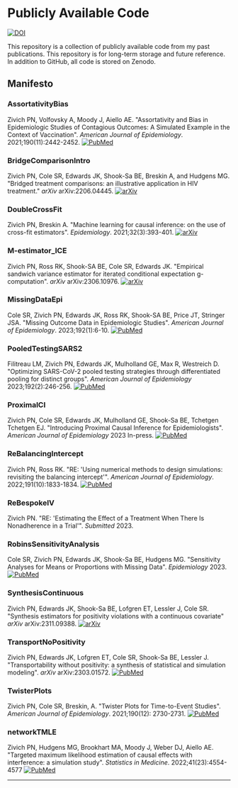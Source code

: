 # Publicly Available Code

[![DOI](https://zenodo.org/badge/258263929.svg)](https://zenodo.org/badge/latestdoi/258263929)

This repository is a collection of publicly available code from my past publications. This repository is for 
long-term storage and future reference. In addition to GitHub, all code is stored on Zenodo.

## Manifesto

### AssortativityBias
Zivich PN, Volfovsky A, Moody J, Aiello AE. "Assortativity and Bias in Epidemiologic Studies of Contagious 
Outcomes: A Simulated Example in the Context of Vaccination". *American Journal of Epidemiology*. 
2021;190(11):2442-2452.
[![PubMed](https://img.shields.io/badge/PubMed-34089053-0047AB.svg)](https://pubmed.ncbi.nlm.nih.gov/34089053/)

### BridgeComparisonIntro
Zivich PN, Cole SR, Edwards JK, Shook-Sa BE, Breskin A, and Hudgens MG. "Bridged treatment comparisons: an illustrative
application in HIV treatment." *arXiv* arXiv:2206.04445.
[![arXiv](https://img.shields.io/badge/arXiv-2206.04445-b31b1b.svg)](https://arxiv.org/abs/2206.04445)

### DoubleCrossFit
Zivich PN, Breskin A. "Machine learning for causal inference: on the use of cross-fit estimators". *Epidemiology*. 
2021;32(3):393-401.
[![arXiv](https://img.shields.io/badge/PubMed-33591058-0047AB.svg)](https://pubmed.ncbi.nlm.nih.gov/33591058/)

### M-estimator_ICE
Zivich PN, Ross RK, Shook-SA BE, Cole SR, Edwards JK. "Empirical sandwich variance estimator for iterated conditional
expectation g-computation". *arXiv* arXiv:2306.10976.
[![arXiv](https://img.shields.io/badge/arXiv-2306.10976-b31b1b.svg)](https://arxiv.org/abs/2306.10976)

### MissingDataEpi
Cole SR, Zivich PN, Edwards JK, Ross RK, Shook-SA BE, Price JT, Stringer JSA. "Missing Outcome Data in Epidemiologic
Studies". *American Journal of Epidemiology*. 2023;192(1):6-10.
[![PubMed](https://img.shields.io/badge/PubMed-36222655-0047AB.svg)](https://pubmed.ncbi.nlm.nih.gov/36222655/)

### PooledTestingSARS2
Filitreau LM, Zivich PN, Edwards JK, Mulholland GE, Max R, Westreich D. "Optimizing SARS-CoV-2 pooled testing strategies
through differentiated pooling for distinct groups". *American Journal of Epidemiology* 2023;192(2):246-256.
[![PubMed](https://img.shields.io/badge/PubMed-36222677-0047AB.svg)](https://pubmed.ncbi.nlm.nih.gov/36222677/)

### ProximalCI
Zivich PN, Cole SR, Edwards JK, Mulholland GE, Shook-Sa BE, Tchetgen Tchetgen EJ. "Introducing Proximal Causal Inference
for Epidemiologists". *American Journal of Epidemiology* 2023 In-press.
[![PubMed](https://img.shields.io/badge/PubMed-37005072-0047AB.svg)](https://pubmed.ncbi.nlm.nih.gov/37005072/)

### ReBalancingIntercept
Zivich PN, Ross RK. "RE: 'Using numerical methods to design simulations: revisiting the balancing intercept'". 
*American Journal of Epidemiology*. 2022;191(10):1833-1834.
[![PubMed](https://img.shields.io/badge/PubMed-35513352-0047AB.svg)](https://pubmed.ncbi.nlm.nih.gov/35513352/)

### ReBespokeIV
Zivich PN. "RE: 'Estimating the Effect of a Treatment When There Is Nonadherence in a Trial'". *Submitted* 2023.

### RobinsSensitivityAnalysis
Cole SR, Zivich PN, Edwards JK, Shook-Sa BE, Hudgens MG. "Sensitivity Analyses for Means or Proportions with Missing
Data". *Epidemiology* 2023.
[![PubMed](https://img.shields.io/badge/PubMed-37155639-0047AB.svg)](https://pubmed.ncbi.nlm.nih.gov/37155639/)

### SynthesisContinuous
Zivich PN, Edwards JK, Shook-Sa BE, Lofgren ET, Lessler J, Cole SR. "Synthesis estimators for positivity violations
with a continuous covariate" *arXiv* arXiv:2311.09388.
[![arXiv](https://img.shields.io/badge/arXiv-2311.09388-b31b1b.svg)](https://arxiv.org/abs/2311.09388)

### TransportNoPositivity
Zivich PN, Edwards JK, Lofgren ET, Cole SR, Shook-Sa BE, Lessler J. "Transportability without positivity: a synthesis
of statistical and simulation modeling". *arXiv* arXiv:2303.01572.
[![PubMed](https://img.shields.io/badge/PubMed-37757864-0047AB.svg)](https://pubmed.ncbi.nlm.nih.gov/37757864/)

### TwisterPlots
Zivich PN, Cole SR, Breskin, A. "Twister Plots for Time-to-Event Studies". *American Journal of Epidemiology*. 
2021;190(12): 2730-2731.
[![PubMed](https://img.shields.io/badge/PubMed-34508263-0047AB.svg)](https://pubmed.ncbi.nlm.nih.gov/34508263/)

### networkTMLE
Zivich PN, Hudgens MG, Brookhart MA, Moody J, Weber DJ, Aiello AE. "Targeted maximum likelihood estimation of causal
effects with interference: a simulation study". *Statistics in Medicine*. 2022;41(23):4554-4577
[![PubMed](https://img.shields.io/badge/PubMed-35852017-0047AB.svg)](https://pubmed.ncbi.nlm.nih.gov/35852017/)

-------------------------------------
